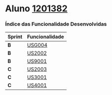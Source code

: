 Aluno [1201382](./)
===============================


### Índice das Funcionalidade Desenvolvidas ###


| Sprint | Funcionalidade     |
|--------|--------------------|
| **B**  | [USG004](USG004) |
| **B**  | [US2002](US2002) |
| **B**  | [US9001](US9001) |
| **C**  | [US2003](US2003) |
| **C**  | [US3001](US3001) |
| **C**  | [US4001](US4001) |